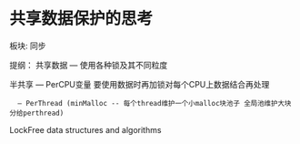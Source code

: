 # 共享数据保护的思考

板块: 同步

提纲：
共享数据 — 使用各种锁及其不同粒度

半共享 — PerCPU变量 要使用数据时再加锁对每个CPU上数据结合再处理

      — PerThread (minMalloc -- 每个thread维护一个小malloc块池子 全局池维护大块分给perthread)

LockFree data structures and algorithms